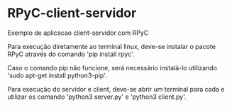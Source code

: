 # RPyC-client-servidor
Exemplo de aplicacao client-servidor com RPyC

Para execução diretamente ao terminal linux, deve-se instalar o pacote RPyC através do comando 'pip install rpyc'.

Caso o comando pip não funcione, será necessário instalá-lo utilizando 'sudo apt-get install python3-pip'.

Para execução do servidor e client, deve-se abrir um terminal para cada e utilizar os comando 'python3 server.py' e 'python3 client.py'.
